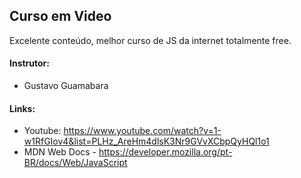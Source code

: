 ## Curso em Video 
Excelente conteúdo, melhor  curso de JS  da internet totalmente free.
#### Instrutor:
- Gustavo Guamabara
#### Links:
- Youtube: https://www.youtube.com/watch?v=1-w1RfGIov4&list=PLHz_AreHm4dlsK3Nr9GVvXCbpQyHQl1o1
- MDN Web Docs - https://developer.mozilla.org/pt-BR/docs/Web/JavaScript
